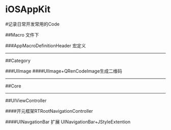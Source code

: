 # iOSAppKit

#记录日常开发常用的Code

##Macro 文件下

###AppMacroDefinitionHeader
宏定义

--------------------------------------
##Category

###UIImage
####UIImage+QRenCodeImage生成二维码

---------------------------------------

##Core

---------------------------------------

##UIViewController

####开元框架RTRootNavigationController

####UINavgationBar 扩展 UINavigationBar+JStyleExtention
